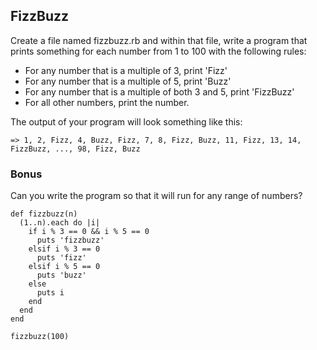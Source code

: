 ## FizzBuzz

Create a file named fizzbuzz.rb and within that file, write a program that prints something for each number from 1 to 100 with the following rules:

* For any number that is a multiple of 3, print 'Fizz'
* For any number that is a multiple of 5, print 'Buzz'
* For any number that is a multiple of both 3 and 5, print 'FizzBuzz'
* For all other numbers, print the number.

The output of your program will look something like this:
```
=> 1, 2, Fizz, 4, Buzz, Fizz, 7, 8, Fizz, Buzz, 11, Fizz, 13, 14, FizzBuzz, ..., 98, Fizz, Buzz
```

### Bonus
Can you write the program so that it will run for any range of numbers?

```
def fizzbuzz(n)
  (1..n).each do |i|
    if i % 3 == 0 && i % 5 == 0
      puts 'fizzbuzz'
    elsif i % 3 == 0
      puts 'fizz'
    elsif i % 5 == 0
      puts 'buzz'
    else
      puts i
    end
  end
end

fizzbuzz(100)
```
